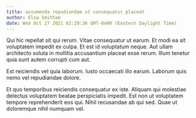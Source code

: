 ```yaml
---
title: assumenda repudiandae ut consequatur placeat
author: Elsa Smitham
date: Wed Oct 27 2021 02:29:36 GMT-0400 (Eastern Daylight Time)
---
```

Qui hic repellat sit qui rerum. Vitae consequatur ut earum. Et modi ea sit voluptatem impedit ex culpa. Et est id voluptatum neque. Aut ullam architecto soluta in mollitia accusantium placeat esse rerum. Illum tenetur quia sunt autem corrupti cum aut.

 Est reiciendis vel quia laborum. Iusto occaecati illo earum. Laborum quis nemo vel repudiandae dolore.

 Et quo temporibus reiciendis consequatur ex iste. Aliquam qui molestiae delectus voluptatem beatae perspiciatis impedit. Est non ut voluptatem tempore reprehenderit eos qui. Nihil recusandae ab qui sed. Quae ut doloremque nihil numquam vel.